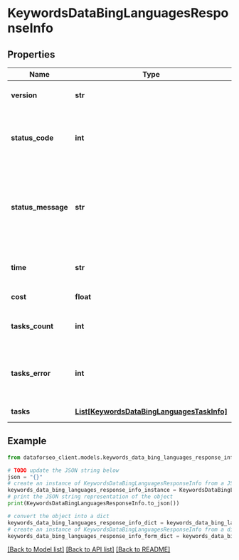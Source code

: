 # KeywordsDataBingLanguagesResponseInfo


## Properties

Name | Type | Description | Notes
------------ | ------------- | ------------- | -------------
**version** | **str** | the current version of the API | [optional] 
**status_code** | **int** | general status code you can find the full list of the response codes here | [optional] 
**status_message** | **str** | general informational message you can find the full list of general informational messages here | [optional] 
**time** | **str** | total execution time, seconds | [optional] 
**cost** | **float** | total tasks cost, USD | [optional] 
**tasks_count** | **int** | the number of tasks in the tasks array | [optional] 
**tasks_error** | **int** | the number of tasks in the tasks array returned with an error | [optional] 
**tasks** | [**List[KeywordsDataBingLanguagesTaskInfo]**](KeywordsDataBingLanguagesTaskInfo.md) | array of tasks | [optional] 

## Example

```python
from dataforseo_client.models.keywords_data_bing_languages_response_info import KeywordsDataBingLanguagesResponseInfo

# TODO update the JSON string below
json = "{}"
# create an instance of KeywordsDataBingLanguagesResponseInfo from a JSON string
keywords_data_bing_languages_response_info_instance = KeywordsDataBingLanguagesResponseInfo.from_json(json)
# print the JSON string representation of the object
print(KeywordsDataBingLanguagesResponseInfo.to_json())

# convert the object into a dict
keywords_data_bing_languages_response_info_dict = keywords_data_bing_languages_response_info_instance.to_dict()
# create an instance of KeywordsDataBingLanguagesResponseInfo from a dict
keywords_data_bing_languages_response_info_form_dict = keywords_data_bing_languages_response_info.from_dict(keywords_data_bing_languages_response_info_dict)
```
[[Back to Model list]](../README.md#documentation-for-models) [[Back to API list]](../README.md#documentation-for-api-endpoints) [[Back to README]](../README.md)



